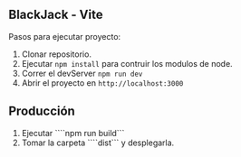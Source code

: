 ## BlackJack - Vite

Pasos para ejecutar proyecto:

1. Clonar repositorio.
2. Ejecutar ```npm install``` para contruir los modulos de node.
3. Correr el devServer ```npm run dev```
4. Abrir el proyecto en ```http://localhost:3000```

## Producción

1. Ejecutar ````npm run build```
2. Tomar la carpeta ````dist``` y desplegarla.